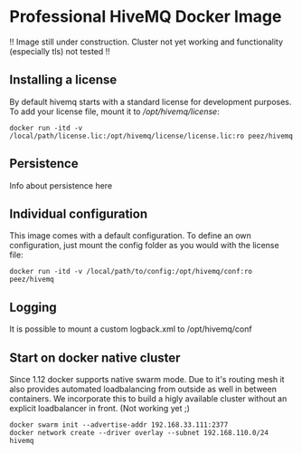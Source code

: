 Professional HiveMQ Docker Image
================================

!! Image still under construction. Cluster not yet working and functionality (especially tls) not tested !!


Installing a license
--------------------
By default hivemq starts with a standard license for development purposes. 
To add your license file, mount it to _/opt/hivemq/license_:

    docker run -itd -v /local/path/license.lic:/opt/hivemq/license/license.lic:ro peez/hivemq

Persistence
-----------
Info about persistence here


Individual configuration
------------------------
This image comes with a default configuration. To define an own configuration, just mount the config folder as you would with the license file:

    docker run -itd -v /local/path/to/config:/opt/hivemq/conf:ro peez/hivemq

Logging
-------
It is possible to mount a custom logback.xml to /opt/hivemq/conf


Start on docker native cluster
------------------------------
Since 1.12 docker supports native swarm mode. Due to it's routing mesh it also provides automated loadbalancing from outside as well in between containers. We incorporate this to build a higly available
cluster without an explicit loadbalancer in front.
(Not working yet ;)

    docker swarm init --advertise-addr 192.168.33.111:2377
    docker network create --driver overlay --subnet 192.168.110.0/24 hivemq
